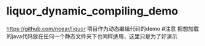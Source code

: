 # liquor_dynamic_compiling_demo
https://github.com/noear/liquor 项目作为动态编辑代码的demo
#注意
把想加载的java代码放在任何一个静态文件夹下也同样适用，这里只是为了好演示
